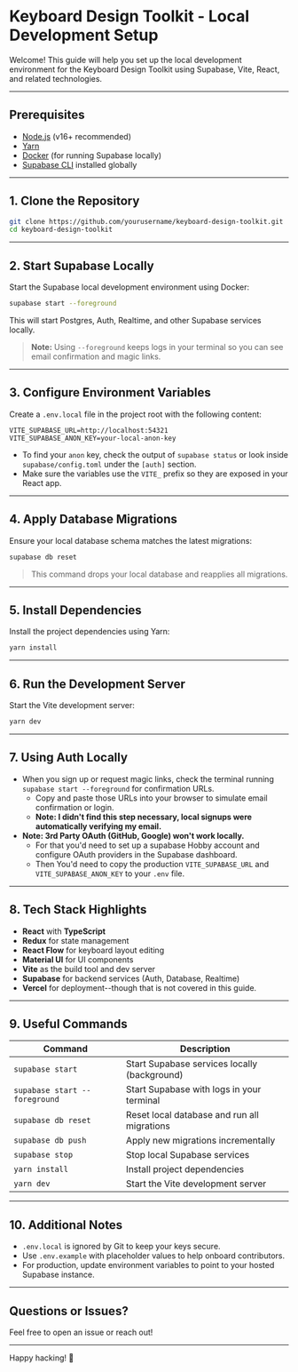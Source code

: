 # Keyboard Design Toolkit - Local Development Setup

Welcome! This guide will help you set up the local development environment for the Keyboard Design Toolkit using Supabase, Vite, React, and related technologies.

---

## Prerequisites

- [Node.js](https://nodejs.org/) (v16+ recommended)
- [Yarn](https://yarnpkg.com/getting-started/install)
- [Docker](https://www.docker.com/get-started) (for running Supabase locally)
- [Supabase CLI](https://supabase.com/docs/guides/cli) installed globally

---

## 1. Clone the Repository

```bash
git clone https://github.com/yourusername/keyboard-design-toolkit.git
cd keyboard-design-toolkit
```

---

## 2. Start Supabase Locally

Start the Supabase local development environment using Docker:

```bash
supabase start --foreground
```

This will start Postgres, Auth, Realtime, and other Supabase services locally.

> **Note:** Using `--foreground` keeps logs in your terminal so you can see email confirmation and magic links.

---

## 3. Configure Environment Variables

Create a `.env.local` file in the project root with the following content:

```env
VITE_SUPABASE_URL=http://localhost:54321
VITE_SUPABASE_ANON_KEY=your-local-anon-key
```

- To find your `anon` key, check the output of `supabase status` or look inside `supabase/config.toml` under the `[auth]` section.
- Make sure the variables use the `VITE_` prefix so they are exposed in your React app.

---

## 4. Apply Database Migrations

Ensure your local database schema matches the latest migrations:

```bash
supabase db reset
```

> This command drops your local database and reapplies all migrations.

---

## 5. Install Dependencies

Install the project dependencies using Yarn:

```bash
yarn install
```

---

## 6. Run the Development Server

Start the Vite development server:

```bash
yarn dev
```

---

## 7. Using Auth Locally

- When you sign up or request magic links, check the terminal running `supabase start --foreground` for confirmation URLs.
  - Copy and paste those URLs into your browser to simulate email confirmation or login.
  - **Note: I didn't find this step necessary, local signups were automatically verifying my email.**
- **Note: 3rd Party OAuth (GitHub, Google) won't work locally.**
  - For that you'd need to set up a supabase Hobby account and configure OAuth providers in the Supabase dashboard.
  - Then You'd need to copy the production `VITE_SUPABASE_URL` and `VITE_SUPABASE_ANON_KEY` to your `.env` file.

---

## 8. Tech Stack Highlights

- **React** with **TypeScript**
- **Redux** for state management
- **React Flow** for keyboard layout editing
- **Material UI** for UI components
- **Vite** as the build tool and dev server
- **Supabase** for backend services (Auth, Database, Realtime)
- **Vercel** for deployment--though that is not covered in this guide.

---

## 9. Useful Commands

| Command                 | Description                                  |
|-------------------------|----------------------------------------------|
| `supabase start`        | Start Supabase services locally (background)|
| `supabase start --foreground` | Start Supabase with logs in your terminal  |
| `supabase db reset`     | Reset local database and run all migrations  |
| `supabase db push`      | Apply new migrations incrementally            |
| `supabase stop`         | Stop local Supabase services                   |
| `yarn install`          | Install project dependencies                   |
| `yarn dev`              | Start the Vite development server              |

---

## 10. Additional Notes

- `.env.local` is ignored by Git to keep your keys secure.
- Use `.env.example` with placeholder values to help onboard contributors.
- For production, update environment variables to point to your hosted Supabase instance.

---

## Questions or Issues?

Feel free to open an issue or reach out!

---

Happy hacking! 🚀